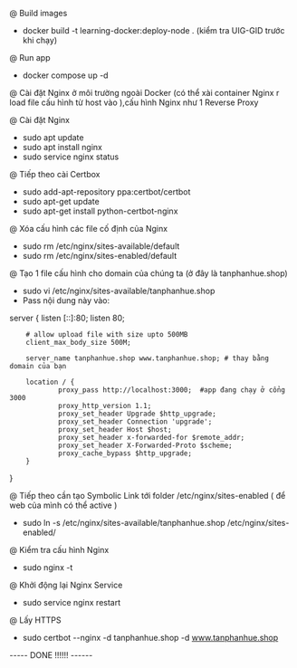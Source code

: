 @ Build images
- docker build -t learning-docker:deploy-node .  (kiểm tra UIG-GID trước khi chạy)

@ Run app
- docker compose up -d

@ Cài đặt Nginx ở môi trường ngoài Docker (có thể xài container Nginx r load file cấu hình từ host vào ),cấu hình Nginx như 1 Reverse Proxy

@ Cài đặt Nginx
- sudo apt update
- sudo apt install nginx
- sudo service nginx status

@ Tiếp theo cài Certbox
- sudo add-apt-repository ppa:certbot/certbot
- sudo apt-get update
- sudo apt-get install python-certbot-nginx

@ Xóa cấu hình các file cố định của Nginx
- sudo rm /etc/nginx/sites-available/default
- sudo rm /etc/nginx/sites-enabled/default

@ Tạo 1 file cấu hình cho domain của chúng ta (ở đây là tanphanhue.shop)
- sudo vi /etc/nginx/sites-available/tanphanhue.shop
- Pass nội dung này vào:

server {
        listen [::]:80;
        listen 80;
        
        # allow upload file with size upto 500MB
        client_max_body_size 500M;

        server_name tanphanhue.shop www.tanphanhue.shop; # thay bằng domain của bạn

        location / {
                proxy_pass http://localhost:3000;  #app đang chạy ở cổng 3000
                proxy_http_version 1.1;
                proxy_set_header Upgrade $http_upgrade;
                proxy_set_header Connection 'upgrade';
                proxy_set_header Host $host;
                proxy_set_header x-forwarded-for $remote_addr;
                proxy_set_header X-Forwarded-Proto $scheme;
                proxy_cache_bypass $http_upgrade;
        }
}

@ Tiếp theo cần tạo Symbolic Link tới folder /etc/nginx/sites-enabled ( để web của mình có thể active )
- sudo ln -s /etc/nginx/sites-available/tanphanhue.shop /etc/nginx/sites-enabled/

@ Kiểm tra cấu hình Nginx 
- sudo nginx -t

@ Khởi động lại Nginx Service 
- sudo service nginx restart

@ Lấy HTTPS
- sudo certbot --nginx -d tanphanhue.shop -d www.tanphanhue.shop


----- DONE !!!!!! ------


